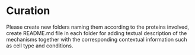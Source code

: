 # Curation

Please create new folders naming them according to the proteins involved, create README.md file in each folder for adding textual description of the mechanisms together with the corresponding contextual information such as cell type and conditions.
